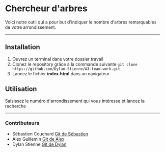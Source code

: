 # Chercheur d'arbres

Voici notre outil qui a pour but d'indiquer le nombre d'arbres remarquables de votre arrondissement.

---
## Installation
1. Ouvrez un terminal dans votre dossier travail
2. Clonez le repository grâce à la commande suivante `git clone https://github.com/Dylan-Stienne/A3-team-work.git `
3. Lancez le fichier **index.html** dans un navigateur

## Utilisation
Saisissez le numéro d'arrondissement qui vous intéresse et lancez la recherche

---
### Contributeurs
* Sébastien Couchard [Git de Sébastien](https://github.com/Djall-Iblis)
* Alex Guillemin [Git de Alex](https://github.com/AlexGuillemin91)
* Dylan Stienne [Git de Dylan](https://github.com/Dylan-Stienne)
